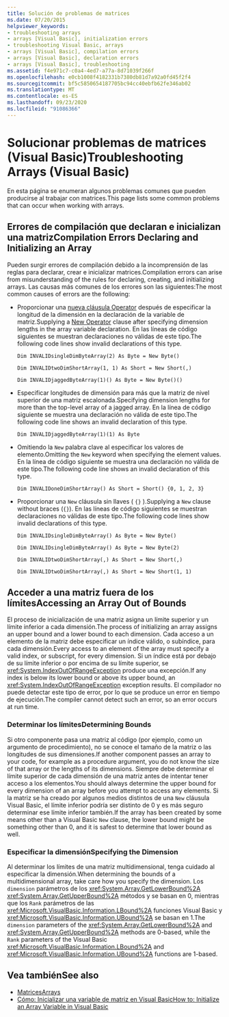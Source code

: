 ```yaml
---
title: Solución de problemas de matrices
ms.date: 07/20/2015
helpviewer_keywords:
- troubleshooting arrays
- arrays [Visual Basic], initialization errors
- troubleshooting Visual Basic, arrays
- arrays [Visual Basic], compilation errors
- arrays [Visual Basic], declaration errors
- arrays [Visual Basic], troubleshooting
ms.assetid: f4e971c7-c0a4-4ed7-a77a-8d71039f266f
ms.openlocfilehash: e0cb1008f4182331b7380db81d7a92a0fd45f2f4
ms.sourcegitcommit: bf5c5850654187705bc94cc40ebfb62fe346ab02
ms.translationtype: MT
ms.contentlocale: es-ES
ms.lasthandoff: 09/23/2020
ms.locfileid: "91086366"
---
```

# <a name="troubleshooting-arrays-visual-basic"></a><span data-ttu-id="bccde-102">Solucionar problemas de matrices (Visual Basic)</span><span class="sxs-lookup"><span data-stu-id="bccde-102">Troubleshooting Arrays (Visual Basic)</span></span>

<span data-ttu-id="bccde-103">En esta página se enumeran algunos problemas comunes que pueden producirse al trabajar con matrices.</span><span class="sxs-lookup"><span data-stu-id="bccde-103">This page lists some common problems that can occur when working with arrays.</span></span>  
  
## <a name="compilation-errors-declaring-and-initializing-an-array"></a><span data-ttu-id="bccde-104">Errores de compilación que declaran e inicializan una matriz</span><span class="sxs-lookup"><span data-stu-id="bccde-104">Compilation Errors Declaring and Initializing an Array</span></span>  

 <span data-ttu-id="bccde-105">Pueden surgir errores de compilación debido a la incomprensión de las reglas para declarar, crear e inicializar matrices.</span><span class="sxs-lookup"><span data-stu-id="bccde-105">Compilation errors can arise from misunderstanding of the rules for declaring, creating, and initializing arrays.</span></span> <span data-ttu-id="bccde-106">Las causas más comunes de los errores son las siguientes:</span><span class="sxs-lookup"><span data-stu-id="bccde-106">The most common causes of errors are the following:</span></span>  
  
- <span data-ttu-id="bccde-107">Proporcionar una [nueva cláusula Operator](../../../language-reference/operators/new-operator.md) después de especificar la longitud de la dimensión en la declaración de la variable de matriz.</span><span class="sxs-lookup"><span data-stu-id="bccde-107">Supplying a [New Operator](../../../language-reference/operators/new-operator.md) clause after specifying dimension lengths in the array variable declaration.</span></span> <span data-ttu-id="bccde-108">En las líneas de código siguientes se muestran declaraciones no válidas de este tipo.</span><span class="sxs-lookup"><span data-stu-id="bccde-108">The following code lines show invalid declarations of this type.</span></span>  
  
     `Dim INVALIDsingleDimByteArray(2) As Byte = New Byte()`  
  
     `Dim INVALIDtwoDimShortArray(1, 1) As Short = New Short(,)`  
  
     `Dim INVALIDjaggedByteArray(1)() As Byte = New Byte()()`  
  
- <span data-ttu-id="bccde-109">Especificar longitudes de dimensión para más que la matriz de nivel superior de una matriz escalonada.</span><span class="sxs-lookup"><span data-stu-id="bccde-109">Specifying dimension lengths for more than the top-level array of a jagged array.</span></span> <span data-ttu-id="bccde-110">En la línea de código siguiente se muestra una declaración no válida de este tipo.</span><span class="sxs-lookup"><span data-stu-id="bccde-110">The following code line shows an invalid declaration of this type.</span></span>  
  
     `Dim INVALIDjaggedByteArray(1)(1) As Byte`  
  
- <span data-ttu-id="bccde-111">Omitiendo la `New` palabra clave al especificar los valores de elemento.</span><span class="sxs-lookup"><span data-stu-id="bccde-111">Omitting the `New` keyword when specifying the element values.</span></span> <span data-ttu-id="bccde-112">En la línea de código siguiente se muestra una declaración no válida de este tipo.</span><span class="sxs-lookup"><span data-stu-id="bccde-112">The following code line shows an invalid declaration of this type.</span></span>  
  
     `Dim INVALIDoneDimShortArray() As Short = Short() {0, 1, 2, 3}`  
  
- <span data-ttu-id="bccde-113">Proporcionar una `New` cláusula sin llaves ( `{}` ).</span><span class="sxs-lookup"><span data-stu-id="bccde-113">Supplying a `New` clause without braces (`{}`).</span></span> <span data-ttu-id="bccde-114">En las líneas de código siguientes se muestran declaraciones no válidas de este tipo.</span><span class="sxs-lookup"><span data-stu-id="bccde-114">The following code lines show invalid declarations of this type.</span></span>  
  
     `Dim INVALIDsingleDimByteArray() As Byte = New Byte()`  
  
     `Dim INVALIDsingleDimByteArray() As Byte = New Byte(2)`  
  
     `Dim INVALIDtwoDimShortArray(,) As Short = New Short(,)`  
  
     `Dim INVALIDtwoDimShortArray(,) As Short = New Short(1, 1)`  
  
## <a name="accessing-an-array-out-of-bounds"></a><span data-ttu-id="bccde-115">Acceder a una matriz fuera de los límites</span><span class="sxs-lookup"><span data-stu-id="bccde-115">Accessing an Array Out of Bounds</span></span>  

 <span data-ttu-id="bccde-116">El proceso de inicialización de una matriz asigna un límite superior y un límite inferior a cada dimensión.</span><span class="sxs-lookup"><span data-stu-id="bccde-116">The process of initializing an array assigns an upper bound and a lower bound to each dimension.</span></span> <span data-ttu-id="bccde-117">Cada acceso a un elemento de la matriz debe especificar un índice válido, o subíndice, para cada dimensión.</span><span class="sxs-lookup"><span data-stu-id="bccde-117">Every access to an element of the array must specify a valid index, or subscript, for every dimension.</span></span> <span data-ttu-id="bccde-118">Si un índice está por debajo de su límite inferior o por encima de su límite superior, se <xref:System.IndexOutOfRangeException> produce una excepción.</span><span class="sxs-lookup"><span data-stu-id="bccde-118">If any index is below its lower bound or above its upper bound, an <xref:System.IndexOutOfRangeException> exception results.</span></span> <span data-ttu-id="bccde-119">El compilador no puede detectar este tipo de error, por lo que se produce un error en tiempo de ejecución.</span><span class="sxs-lookup"><span data-stu-id="bccde-119">The compiler cannot detect such an error, so an error occurs at run time.</span></span>  
  
### <a name="determining-bounds"></a><span data-ttu-id="bccde-120">Determinar los límites</span><span class="sxs-lookup"><span data-stu-id="bccde-120">Determining Bounds</span></span>  

 <span data-ttu-id="bccde-121">Si otro componente pasa una matriz al código (por ejemplo, como un argumento de procedimiento), no se conoce el tamaño de la matriz o las longitudes de sus dimensiones.</span><span class="sxs-lookup"><span data-stu-id="bccde-121">If another component passes an array to your code, for example as a procedure argument, you do not know the size of that array or the lengths of its dimensions.</span></span> <span data-ttu-id="bccde-122">Siempre debe determinar el límite superior de cada dimensión de una matriz antes de intentar tener acceso a los elementos.</span><span class="sxs-lookup"><span data-stu-id="bccde-122">You should always determine the upper bound for every dimension of an array before you attempt to access any elements.</span></span> <span data-ttu-id="bccde-123">Si la matriz se ha creado por algunos medios distintos de una `New` cláusula Visual Basic, el límite inferior podría ser distinto de 0 y es más seguro determinar ese límite inferior también.</span><span class="sxs-lookup"><span data-stu-id="bccde-123">If the array has been created by some means other than a Visual Basic `New` clause, the lower bound might be something other than 0, and it is safest to determine that lower bound as well.</span></span>  
  
### <a name="specifying-the-dimension"></a><span data-ttu-id="bccde-124">Especificar la dimensión</span><span class="sxs-lookup"><span data-stu-id="bccde-124">Specifying the Dimension</span></span>  

 <span data-ttu-id="bccde-125">Al determinar los límites de una matriz multidimensional, tenga cuidado al especificar la dimensión.</span><span class="sxs-lookup"><span data-stu-id="bccde-125">When determining the bounds of a multidimensional array, take care how you specify the dimension.</span></span> <span data-ttu-id="bccde-126">Los `dimension` parámetros de los <xref:System.Array.GetLowerBound%2A> <xref:System.Array.GetUpperBound%2A> métodos y se basan en 0, mientras que los `Rank` parámetros de las <xref:Microsoft.VisualBasic.Information.LBound%2A> funciones Visual Basic y <xref:Microsoft.VisualBasic.Information.UBound%2A> se basan en 1.</span><span class="sxs-lookup"><span data-stu-id="bccde-126">The `dimension` parameters of the <xref:System.Array.GetLowerBound%2A> and <xref:System.Array.GetUpperBound%2A> methods are 0-based, while the `Rank` parameters of the Visual Basic <xref:Microsoft.VisualBasic.Information.LBound%2A> and <xref:Microsoft.VisualBasic.Information.UBound%2A> functions are 1-based.</span></span>  
  
## <a name="see-also"></a><span data-ttu-id="bccde-127">Vea también</span><span class="sxs-lookup"><span data-stu-id="bccde-127">See also</span></span>

- [<span data-ttu-id="bccde-128">Matrices</span><span class="sxs-lookup"><span data-stu-id="bccde-128">Arrays</span></span>](index.md)
- [<span data-ttu-id="bccde-129">Cómo: Inicializar una variable de matriz en Visual Basic</span><span class="sxs-lookup"><span data-stu-id="bccde-129">How to: Initialize an Array Variable in Visual Basic</span></span>](how-to-initialize-an-array-variable.md)
